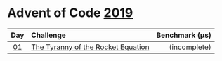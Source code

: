 # Advent of Code [2019](https://adventofcode.com/2019)

|      Day       | Challenge                                                                 | Benchmark (µs) |
| :------------: | :------------------------------------------------------------------------ | -------------: |
| [01](./d01.rs) | [The Tyranny of the Rocket Equation](https://adventofcode.com/2019/day/1) |   (incomplete) |
